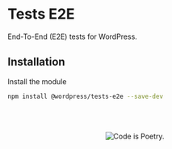 # Tests E2E

End-To-End (E2E) tests for WordPress.

## Installation

Install the module

```bash
npm install @wordpress/tests-e2e --save-dev
```

<br/><br/><p align="center"><img src="https://s.w.org/style/images/codeispoetry.png?1" alt="Code is Poetry." /></p>
